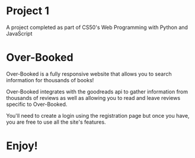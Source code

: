 # Project 1
A project completed as part of CS50's Web Programming with Python and JavaScript

# Over-Booked
Over-Booked is a fully responsive website that allows you to search information
for thousands of books!

Over-Booked integrates with the goodreads api to gather information from
thousands of reviews as well as allowing you to read and leave reviews
specific to Over-Booked.

You'll need to create a login using the registration page but once you have,
you are free to use all the site's features.

# Enjoy!
